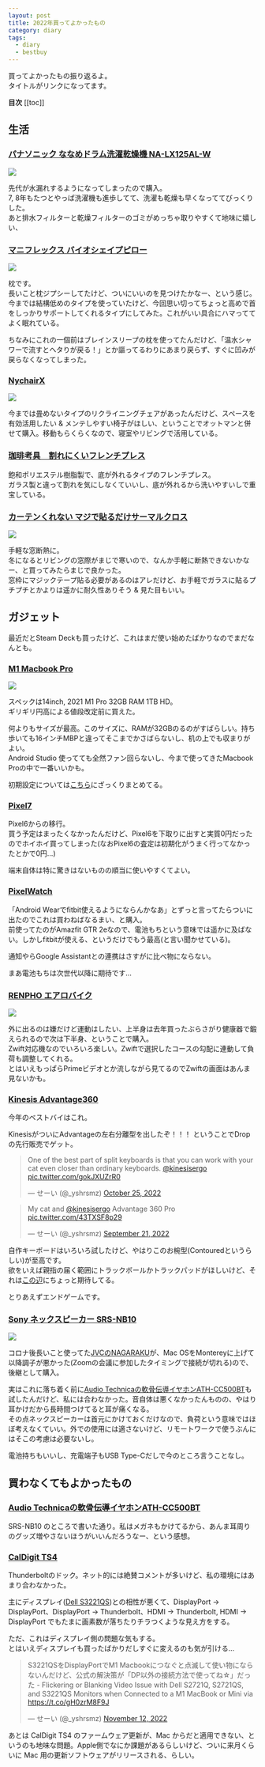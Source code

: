 ```yaml
---
layout: post
title: 2022年買ってよかったもの
category: diary
tags:
  - diary
  - bestbuy
---
```



買ってよかったもの振り返るよ。  
タイトルがリンクになってます。

**目次**
[[toc]]

## 生活

### [パナソニック ななめドラム洗濯乾燥機 NA-LX125AL-W](https://amzn.to/3jwy8Gb)

<a href="https://www.amazon.co.jp/%E3%83%91%E3%83%8A%E3%82%BD%E3%83%8B%E3%83%83%E3%82%AF-%E3%81%AA%E3%81%AA%E3%82%81%E3%83%89%E3%83%A9%E3%83%A0%E6%B4%97%E6%BF%AF%E4%B9%BE%E7%87%A5-12kg-%E3%83%9E%E3%83%83%E3%83%88%E3%83%9B%E3%83%AF%E3%82%A4%E3%83%88-NA-LX125AL-W/dp/B09DPJP53K?__mk_ja_JP=%E3%82%AB%E3%82%BF%E3%82%AB%E3%83%8A&crid=2KDEZI228EYCX&keywords=NA-LX125A&qid=1672219911&sprefix=na-lx125a%2Caps%2C167&sr=8-3&linkCode=li2&tag=yslibr4ry-22&linkId=de1ec5c82348b69aae8527a26219a9fd&language=ja_JP&ref_=as_li_ss_il" target="_blank"><img border="0" src="//ws-fe.amazon-adsystem.com/widgets/q?_encoding=UTF8&ASIN=B09DPJP53K&Format=_SL160_&ID=AsinImage&MarketPlace=JP&ServiceVersion=20070822&WS=1&tag=yslibr4ry-22&language=ja_JP" ></a><img src="https://ir-jp.amazon-adsystem.com/e/ir?t=yslibr4ry-22&language=ja_JP&l=li2&o=9&a=B09DPJP53K" width="1" height="1" border="0" alt="" style="border:none !important; margin:0px !important;" />

先代が水漏れするようになってしまったので購入。  
7, 8年もたつとやっぱ洗濯機も進歩してて、洗濯も乾燥も早くなっててびっくりした。  
あと排水フィルターと乾燥フィルターのゴミがめっちゃ取りやすくて地味に嬉しい、


### [マニフレックス バイオシェイプピロー](https://amzn.to/3WLK2u1)

<a href="https://www.amazon.co.jp/%E3%83%9E%E3%83%8B%E3%83%95%E3%83%AC%E3%83%83%E3%82%AF%E3%82%B9-%E9%AB%98%E5%8F%8D%E7%99%BA-%E3%83%90%E3%82%A4%E3%82%AA%E3%82%B7%E3%82%A7%E3%82%A4%E3%83%97-%E3%83%94%E3%83%AD%E3%83%BC-%E3%83%AC%E3%82%AE%E3%83%A5%E3%83%A9%E3%83%BC/dp/B00HY33SMI?keywords=magniflex+%E6%9E%95&qid=1672218877&sprefix=magniflex%2Caps%2C193&sr=8-21&linkCode=li2&tag=yslibr4ry-22&linkId=f9d28ad6cf3dd5bd6be9a453b78b35cc&language=ja_JP&ref_=as_li_ss_il" target="_blank"><img border="0" src="//ws-fe.amazon-adsystem.com/widgets/q?_encoding=UTF8&ASIN=B00HY33SMI&Format=_SL160_&ID=AsinImage&MarketPlace=JP&ServiceVersion=20070822&WS=1&tag=yslibr4ry-22&language=ja_JP" ></a><img src="https://ir-jp.amazon-adsystem.com/e/ir?t=yslibr4ry-22&language=ja_JP&l=li2&o=9&a=B00HY33SMI" width="1" height="1" border="0" alt="" style="border:none !important; margin:0px !important;" />

枕です。  
長いこと枕ジプシーしてたけど、ついにいいのを見つけたかなー、という感じ。  
今までは結構低めのタイプを使っていたけど、今回思い切ってちょっと高めで首をしっかりサポートしてくれるタイプにしてみた。これがいい具合にハマっててよく眠れている。

ちなみにこれの一個前はブレインスリープの枕を使ってたんだけど、「温水シャワーで流すとヘタりが戻る！」とか謳ってるわりにあまり戻らず、すぐに凹みが戻らなくなってしまった。

### [NychairX](https://amzn.to/3FYvLUi)

<a href="https://www.amazon.co.jp/%E8%97%A4%E6%A0%84-FUJIEI-NY-143-%E3%83%8B%E3%83%BC%E3%83%81%E3%82%A7%E3%82%A2X-%E3%83%80%E3%83%BC%E3%82%AF%E3%83%96%E3%83%A9%E3%82%A6%E3%83%B3%E3%82%B0%E3%83%AC%E3%83%BC%E3%80%90%E6%97%A5%E6%9C%AC%E8%A3%BD%E3%80%91/dp/B08W24HG86?__mk_ja_JP=%E3%82%AB%E3%82%BF%E3%82%AB%E3%83%8A&crid=2VPSG2C2KX7WQ&keywords=nychairx&qid=1672218491&sprefix=nychair+x%2Caps%2C190&sr=8-3&linkCode=li2&tag=yslibr4ry-22&linkId=c7b2e667486db80e1e201e7823ed23c8&language=ja_JP&ref_=as_li_ss_il" target="_blank"><img border="0" src="//ws-fe.amazon-adsystem.com/widgets/q?_encoding=UTF8&ASIN=B08W24HG86&Format=_SL160_&ID=AsinImage&MarketPlace=JP&ServiceVersion=20070822&WS=1&tag=yslibr4ry-22&language=ja_JP" ></a><img src="https://ir-jp.amazon-adsystem.com/e/ir?t=yslibr4ry-22&language=ja_JP&l=li2&o=9&a=B08W24HG86" width="1" height="1" border="0" alt="" style="border:none !important; margin:0px !important;" />

今までは畳めないタイプのリクライニングチェアがあったんだけど、スペースを有効活用したい & メンテしやすい椅子がほしい、ということでオットマンと併せて購入。移動もらくらくなので、寝室やリビングで活用している。

### [珈琲考具　割れにくいフレンチプレス](https://www.simomura-kihan.co.jp/kogu/coffee/detail---id-551.html)

飽和ポリエステル樹脂製で、底が外れるタイプのフレンチプレス。  
ガラス製と違って割れを気にしなくていいし、底が外れるから洗いやすいしで重宝している。

### [カーテンくれない マジで貼るだけサーマルクロス](https://amzn.to/3jtvXTP)

<a href="https://www.amazon.co.jp/gp/product/B0BL6WC54V?ie=UTF8&th=1&linkCode=li2&tag=yslibr4ry-22&linkId=7976121f4399eb4bcd59a6ca04f25957&language=ja_JP&ref_=as_li_ss_il" target="_blank"><img border="0" src="//ws-fe.amazon-adsystem.com/widgets/q?_encoding=UTF8&ASIN=B0BL6WC54V&Format=_SL160_&ID=AsinImage&MarketPlace=JP&ServiceVersion=20070822&WS=1&tag=yslibr4ry-22&language=ja_JP" ></a><img src="https://ir-jp.amazon-adsystem.com/e/ir?t=yslibr4ry-22&language=ja_JP&l=li2&o=9&a=B0BL6WC54V" width="1" height="1" border="0" alt="" style="border:none !important; margin:0px !important;" />

手軽な窓断熱に。  
冬になるとリビングの窓際がまじで寒いので、なんか手軽に断熱できないかなー、と買ってみたらまじで良かった。  
窓枠にマジックテープ貼る必要があるのはアレだけど、お手軽でガラスに貼るプチプチとかよりは遥かに耐久性ありそう & 見た目もいい。



## ガジェット

最近だとSteam Deckも買ったけど、これはまだ使い始めたばかりなのでまだなんとも。

### [M1 Macbook Pro](https://amzn.to/3hUhH66)

<a href="https://www.amazon.co.jp/Apple-MacBook-14%E3%82%A4%E3%83%B3%E3%83%81-10%E3%82%B3%E3%82%A2CPU%E3%81%A816%E3%82%B3%E3%82%A2GPU%E3%82%92%E6%90%AD%E8%BC%89%E3%81%97%E3%81%9FApple-Pro%E3%83%81%E3%83%83%E3%83%97/dp/B09JR6DDDY?__mk_ja_JP=%E3%82%AB%E3%82%BF%E3%82%AB%E3%83%8A&keywords=m1%2Bmacbook%2Bpro%2B14%E3%82%A4%E3%83%B3%E3%83%81&qid=1672219294&s=computers&sr=1-1-spons&spLa=ZW5jcnlwdGVkUXVhbGlmaWVyPUEyUEUxRTUzTDI1REhNJmVuY3J5cHRlZElkPUEwMzU2OTg3UkZPTVVLS1czM0gxJmVuY3J5cHRlZEFkSWQ9QTJOTjFWOUExSERKM1Ymd2lkZ2V0TmFtZT1zcF9hdGYmYWN0aW9uPWNsaWNrUmVkaXJlY3QmZG9Ob3RMb2dDbGljaz10cnVl&th=1&linkCode=li2&tag=yslibr4ry-22&linkId=176c0c19fb4f00674cb77f30cb8e5f99&language=ja_JP&ref_=as_li_ss_il" target="_blank"><img border="0" src="//ws-fe.amazon-adsystem.com/widgets/q?_encoding=UTF8&ASIN=B09JR6DDDY&Format=_SL160_&ID=AsinImage&MarketPlace=JP&ServiceVersion=20070822&WS=1&tag=yslibr4ry-22&language=ja_JP" ></a><img src="https://ir-jp.amazon-adsystem.com/e/ir?t=yslibr4ry-22&language=ja_JP&l=li2&o=9&a=B09JR6DDDY" width="1" height="1" border="0" alt="" style="border:none !important; margin:0px !important;" />

スペックは14inch, 2021 M1 Pro 32GB RAM 1TB HD。  
ギリギリ円高による値段改定前に買えた。

何よりもサイズが最高。このサイズに、RAMが32GBのるのがすばらしい。持ち歩いても16インチMBPと違ってそこまでかさばらないし、机の上でも収まりがよい。  
Android Studio 使ってても全然ファン回らないし、今まで使ってきたMacbook Proの中で一番いいかも。

初期設定については[こちら](https://www.codingfeline.com/2022/07/12/mac-setup-2022/)にざっくりまとめてる。

### [Pixel7](https://store.google.com/product/pixel_7?hl=ja)

Pixel6からの移行。  
買う予定はまったくなかったんだけど、Pixel6を下取りに出すと実質0円だったのでホイホイ買ってしまった(なおPixel6の査定は初期化がうまく行ってなかったとかで0円…)

端末自体は特に驚きはないものの順当に使いやすくてよい。

### [PixelWatch](https://store.google.com/product/google_pixel_watch?hl=ja)

「Android Wearでfitbit使えるようにならんかなあ」とずっと言ってたらついに出たのでこれは買わねばなるまい、と購入。  
前使ってたのがAmazfit GTR 2eなので、電池もちという意味では遥かに及ばない。しかしfitbitが使える、というだけでもう最高(と言い聞かせている)。

通知やらGoogle Assistantとの連携はさすがに比べ物にならない。

まあ電池もちは次世代以降に期待です…


### [RENPHO エアロバイク](https://amzn.to/3joYpWO)

<a href="https://www.amazon.co.jp/gp/product/B08JCLKHHW?ie=UTF8&psc=1&linkCode=li2&tag=yslibr4ry-22&linkId=93f916086caaa43c686cb8fae34b9fe6&language=ja_JP&ref_=as_li_ss_il" target="_blank"><img border="0" src="//ws-fe.amazon-adsystem.com/widgets/q?_encoding=UTF8&ASIN=B08JCLKHHW&Format=_SL160_&ID=AsinImage&MarketPlace=JP&ServiceVersion=20070822&WS=1&tag=yslibr4ry-22&language=ja_JP" ></a><img src="https://ir-jp.amazon-adsystem.com/e/ir?t=yslibr4ry-22&language=ja_JP&l=li2&o=9&a=B08JCLKHHW" width="1" height="1" border="0" alt="" style="border:none !important; margin:0px !important;" />

外に出るのは嫌だけど運動はしたい、上半身は去年買ったぶらさがり健康器で鍛えられるので次は下半身、ということで購入。  
Zwift対応機なのでいろいろ楽しい。Zwiftで選択したコースの勾配に連動して負荷も調整してくれる。  
とはいえもっぱらPrimeビデオとか流しながら見てるのでZwiftの画面はあんま見ないかも。

### [Kinesis Advantage360](https://www.ergonomics.co.jp/shopdetail/000000000099/)

今年のベストバイはこれ。

KinesisがついにAdvantageの左右分離型を出したぞ！！！ ということでDropの先行販売でゲット。

<blockquote class="twitter-tweet"><p lang="en" dir="ltr">One of the best part of split keyboards is that you can work with your cat even closer than ordinary keyboards. <a href="https://twitter.com/kinesisergo?ref_src=twsrc%5Etfw">@kinesisergo</a> <a href="https://t.co/gokJXUZrR0">pic.twitter.com/gokJXUZrR0</a></p>&mdash; せーい (@_yshrsmz) <a href="https://twitter.com/_yshrsmz/status/1584764620602216448?ref_src=twsrc%5Etfw">October 25, 2022</a></blockquote>

<blockquote class="twitter-tweet"><p lang="en" dir="ltr">My cat and <a href="https://twitter.com/kinesisergo?ref_src=twsrc%5Etfw">@kinesisergo</a> Advantage 360 Pro <a href="https://t.co/43TXSF8p29">pic.twitter.com/43TXSF8p29</a></p>&mdash; せーい (@_yshrsmz) <a href="https://twitter.com/_yshrsmz/status/1572542885073129474?ref_src=twsrc%5Etfw">September 21, 2022</a></blockquote>

自作キーボードはいろいろ試したけど、やはりこのお椀型(Contouredというらしい)が至高です。  
欲をいえば親指の届く範囲にトラックボールかトラックパッドがほしいけど、それは[この辺](https://www.reddit.com/r/ErgoMechKeyboards/comments/xpgy4l/orbital_stick_a_surprisingly_good_tiny_trackpad/)にちょっと期待してる。

とりあえずエンドゲームです。

### [Sony ネックスピーカー SRS-NB10](https://amzn.to/3hWw35X)

<a href="https://www.amazon.co.jp/%E3%82%BD%E3%83%8B%E3%83%BC-%E3%83%AF%E3%82%A4%E3%83%A4%E3%83%AC%E3%82%B9%E3%83%8D%E3%83%83%E3%82%AF%E3%83%90%E3%83%B3%E3%83%89%E3%82%B9%E3%83%94%E3%83%BC%E3%82%AB%E3%83%BC-SRS-NB10-%E3%83%AF%E3%82%A4%E3%83%A4%E3%83%AC%E3%82%B9%E9%A6%96%E6%8E%9B%E3%81%91%E5%BC%8F%E3%82%B9%E3%83%94%E3%83%BC%E3%82%AB%E3%83%BC-2%E3%81%A4%E3%81%AE%E9%AB%98%E6%80%A7%E8%83%BD%E3%83%9E%E3%82%A4%E3%82%AF%E6%90%AD%E8%BC%89%E3%81%A7%E3%83%86%E3%83%AC%E3%83%AF%E3%83%BC%E3%82%AF%E3%81%A7%E6%B4%BB%E8%BA%8D/dp/B098JYML3Y?crid=3IFIELSVX4FXP&keywords=sony%2B%E3%83%8D%E3%83%83%E3%82%AF%E3%82%B9%E3%83%94%E3%83%BC%E3%82%AB%E3%83%BC%2Bsrs-nb10&qid=1672221664&sprefix=sony%2B%E3%83%8D%E3%83%83%E3%82%AF%E3%82%B9%E3%83%94%E3%83%BC%E3%82%AB%E3%83%BC%2Caps%2C235&sr=8-3&th=1&linkCode=li2&tag=yslibr4ry-22&linkId=e79e0ce97d35d58f427cc8b533762898&language=ja_JP&ref_=as_li_ss_il" target="_blank"><img border="0" src="//ws-fe.amazon-adsystem.com/widgets/q?_encoding=UTF8&ASIN=B098JYML3Y&Format=_SL160_&ID=AsinImage&MarketPlace=JP&ServiceVersion=20070822&WS=1&tag=yslibr4ry-22&language=ja_JP" ></a><img src="https://ir-jp.amazon-adsystem.com/e/ir?t=yslibr4ry-22&language=ja_JP&l=li2&o=9&a=B098JYML3Y" width="1" height="1" border="0" alt="" style="border:none !important; margin:0px !important;" />


コロナ後長いこと使ってた[JVCのNAGARAKU](https://amzn.to/3jBDCiP)が、Mac OSをMontereyに上げて以降調子が悪かった(Zoomの会議に参加したタイミングで接続が切れる)ので、後継として購入。

実はこれに落ち着く前に[Audio Technicaの軟骨伝導イヤホンATH-CC500BT](https://amzn.to/3YQIyAF)も試したんだけど、私には合わなかった。音自体は悪くなかったんものの、やはり耳かけだから長時間つけてると耳が痛くなる。  
その点ネックスピーカーは首元にかけておくだけなので、負荷という意味ではほぼ考えなくていい。外での使用には適さないけど、リモートワークで使うぶんにはそこの考慮は必要ないし。

電池持ちもいいし、充電端子もUSB Type-Cだしで今のところ言うことなし。


## 買わなくてもよかったもの

### [Audio Technicaの軟骨伝導イヤホンATH-CC500BT](https://amzn.to/3YQIyAF)

SRS-NB10 のところで書いた通り。私はメガネもかけてるから、あんま耳周りのグッズ増やさないほうがいいんだろうなー、という感想。

### [CalDigit TS4](https://amzn.to/3WtRxGh)

Thunderboltのドック。ネット的には絶賛コメントが多いけど、私の環境にはあまり合わなかった。

主にディスプレイ([Dell S3221QS](https://amzn.to/3I481AJ))との相性が悪くて、DisplayPort -> DisplayPort、DisplayPort -> Thunderbolt、HDMI -> Thunderbolt, HDMI -> DisplayPort でもたまに画素数が落ちたりチラつくような見え方をする。

ただ、これはディスプレイ側の問題な気もする。  
とはいえディスプレイも買ったばかりだしすぐに変えるのも気が引ける…

<blockquote class="twitter-tweet"><p lang="ja" dir="ltr">S3221QSをDisplayPortでM1 Macbookにつなぐと点滅して使い物にならないんだけど、公式の解決策が「DP以外の接続方法で使ってね☆」だった - Flickering or Blanking Video Issue with Dell S2721Q, S2721QS, and S3221QS Monitors when Connected to a M1 MacBook or Mini via <a href="https://t.co/gH0zrM8F9J">https://t.co/gH0zrM8F9J</a></p>&mdash; せーい (@_yshrsmz) <a href="https://twitter.com/_yshrsmz/status/1591419788634431488?ref_src=twsrc%5Etfw">November 12, 2022</a></blockquote>

あとは CalDigit TS4 のファームウェア更新が、Mac からだと適用できない、というのも地味な問題。Apple側でなにか課題があるらしいけど、ついに来月くらいに Mac 用の更新ソフトウェアがリリースされる、らしい。
